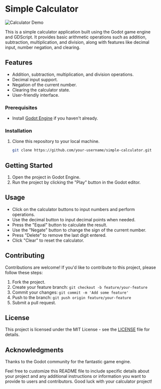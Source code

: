 # Simple Calculator

![Calculator Demo](https://github.com/jsonify/Calculator/assets/1201529/4a2231a8-9642-44ed-8ba7-e6e02da13e02)


This is a simple calculator application built using the Godot game engine and GDScript. It provides basic arithmetic operations such as addition, subtraction, multiplication, and division, along with features like decimal input, number negation, and clearing.

## Features

- Addition, subtraction, multiplication, and division operations.
- Decimal input support.
- Negation of the current number.
- Clearing the calculator state.
- User-friendly interface.

### Prerequisites

- Install [Godot Engine](https://godotengine.org/download) if you haven't already.

### Installation

1. Clone this repository to your local machine.

   ```bash
   git clone https://github.com/your-username/simple-calculator.git

## Getting Started

1. Open the project in Godot Engine.
2. Run the project by clicking the "Play" button in the Godot editor.

## Usage

- Click on the calculator buttons to input numbers and perform operations.
- Use the decimal button to input decimal points when needed.
- Press the "Equal" button to calculate the result.
- Use the "Negate" button to change the sign of the current number.
- Press "Delete" to remove the last digit entered.
- Click "Clear" to reset the calculator.

## Contributing

Contributions are welcome! If you'd like to contribute to this project, please follow these steps:

1. Fork the project.
2. Create your feature branch: `git checkout -b feature/your-feature`
3. Commit your changes: `git commit -m 'Add some feature'`
4. Push to the branch: `git push origin feature/your-feature`
5. Submit a pull request.

## License

This project is licensed under the MIT License - see the [LICENSE](LICENSE) file for details.

## Acknowledgments

Thanks to the Godot community for the fantastic game engine.

Feel free to customize this README file to include specific details about your project and any additional instructions or information you want to provide to users and contributors. Good luck with your calculator project!
